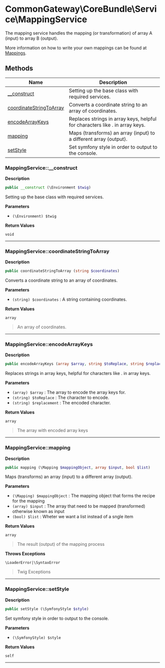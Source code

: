 # CommonGateway\CoreBundle\Service\MappingService  

The mapping service handles the mapping (or transformation) of array A (input) to array B (output).

More information on how to write your own mappings can be found at [Mappings](/docs/features/Mappings.md).  





## Methods

| Name | Description |
|------|-------------|
|[__construct](#mappingservice__construct)|Setting up the base class with required services.|
|[coordinateStringToArray](#mappingservicecoordinatestringtoarray)|Converts a coordinate string to an array of coordinates.|
|[encodeArrayKeys](#mappingserviceencodearraykeys)|Replaces strings in array keys, helpful for characters like . in array keys.|
|[mapping](#mappingservicemapping)|Maps (transforms) an array (input) to a different array (output).|
|[setStyle](#mappingservicesetstyle)|Set symfony style in order to output to the console.|




### MappingService::__construct  

**Description**

```php
public __construct (\Environment $twig)
```

Setting up the base class with required services. 

 

**Parameters**

* `(\Environment) $twig`

**Return Values**

`void`


<hr />


### MappingService::coordinateStringToArray  

**Description**

```php
public coordinateStringToArray (string $coordinates)
```

Converts a coordinate string to an array of coordinates. 

 

**Parameters**

* `(string) $coordinates`
: A string containing coordinates.  

**Return Values**

`array`

> An array of coordinates.


<hr />


### MappingService::encodeArrayKeys  

**Description**

```php
public encodeArrayKeys (array $array, string $toReplace, string $replacement)
```

Replaces strings in array keys, helpful for characters like . in array keys. 

 

**Parameters**

* `(array) $array`
: The array to encode the array keys for.  
* `(string) $toReplace`
: The character to encode.  
* `(string) $replacement`
: The encoded character.  

**Return Values**

`array`

> The array with encoded array keys


<hr />


### MappingService::mapping  

**Description**

```php
public mapping (\Mapping $mappingObject, array $input, bool $list)
```

Maps (transforms) an array (input) to a different array (output). 

 

**Parameters**

* `(\Mapping) $mappingObject`
: The mapping object that forms the recipe for the mapping  
* `(array) $input`
: The array that need to be mapped (transformed) otherwise known as input  
* `(bool) $list`
: Wheter we want a list instead of a sngle item  

**Return Values**

`array`

> The result (output) of the mapping process


**Throws Exceptions**


`\LoaderError|\SyntaxError`
> Twig Exceptions

<hr />


### MappingService::setStyle  

**Description**

```php
public setStyle (\SymfonyStyle $style)
```

Set symfony style in order to output to the console. 

 

**Parameters**

* `(\SymfonyStyle) $style`

**Return Values**

`self`




<hr />

